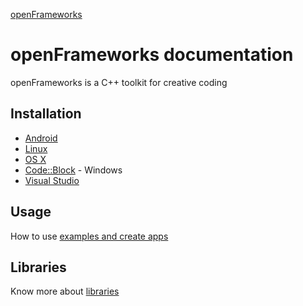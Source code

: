 [openFrameworks](http://openframeworks.cc/) 

openFrameworks documentation
============================
openFrameworks is a C++ toolkit for creative coding

Installation
------------
* [Android](android.md)
* [Linux](linux.md)
* [OS X](osx.md)
* [Code::Block](codeblocks.md) - Windows
* [Visual Studio](visualstudio.md)

Usage
-----
How to use [examples and create apps](apps.md)

Libraries
---------
Know more about [libraries](libraries.md)